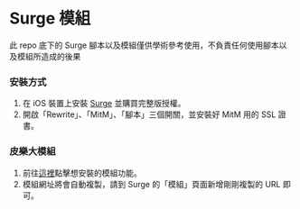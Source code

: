 # Surge 模組

此 repo 底下的 Surge 腳本以及模組僅供學術參考使用，不負責任何使用腳本以及模組所造成的後果

### 安裝方式

1. 在 iOS 裝置上安裝 [Surge](https://apps.apple.com/tw/app/surge-4/id1442620678) 並購買完整版授權。
2. 開啟「Rewrite」、「MitM」、「腳本」三個開關，並安裝好 MitM 用的 SSL 證書。

### 皮樂大模組

1. 前往[這裡](https://kinta.ma/surge)點擊想安裝的模組功能。
2. 模組網址將會自動複製，請到 Surge 的「模組」頁面新增剛剛複製的 URL 即可。
